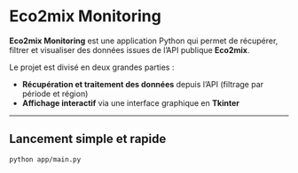 # Eco2mix Monitoring

**Eco2mix Monitoring** est une application Python qui permet de récupérer, filtrer et visualiser des données issues de l’API publique **Eco2mix**.

Le projet est divisé en deux grandes parties :
-  **Récupération et traitement des données** depuis l’API (filtrage par période et région)
-  **Affichage interactif** via une interface graphique en **Tkinter**

---

## Lancement simple et rapide

```bash
python app/main.py
